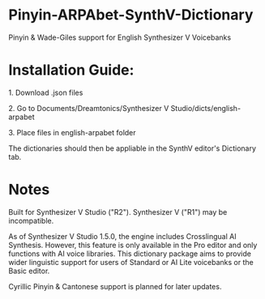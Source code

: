 # Pinyin-ARPAbet-SynthV-Dictionary
<p>Pinyin & Wade-Giles support for English Synthesizer V Voicebanks</p>

# Installation Guide:
<p>1. Download .json files</p>
<p>2. Go to Documents/Dreamtonics/Synthesizer V Studio/dicts/english-arpabet </p>
<p>3. Place files in english-arpabet folder</p>
<p>The dictionaries should then be appliable in the SynthV editor's Dictionary tab.</p>

# Notes
<p>Built for Synthesizer V Studio ("R2"). Synthesizer V ("R1") may be incompatible.</p>
<p>As of Synthesizer V Studio 1.5.0, the engine includes Crosslingual AI Synthesis. However, this feature is only available in the Pro editor and only functions with AI voice libraries. This dictionary package aims to provide wider linguistic support for users of Standard or AI Lite voicebanks or the Basic editor.</p>
<p>Cyrillic Pinyin & Cantonese support is planned for later updates.</p>
